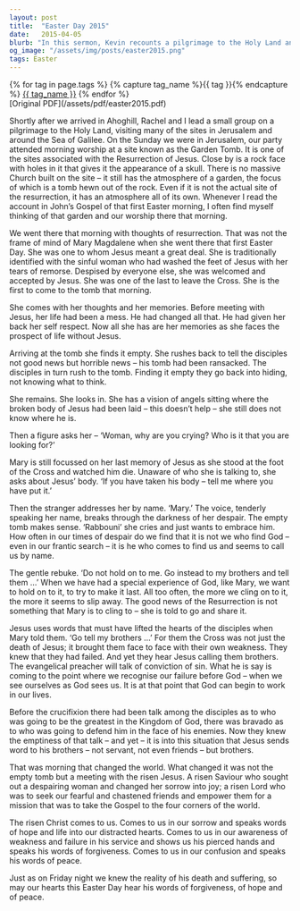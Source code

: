 ```yaml
---
layout: post
title:  "Easter Day 2015"
date:   2015-04-05
blurb: "In this sermon, Kevin recounts a pilgrimage to the Holy Land and relates it to the experience of Mary Magdalene on the first Easter Day. He emphasizes the transformative power of Jesus, as seen in Mary's life. The sermon also discusses the disciples' failures and Jesus' forgiveness, leading to the spread of the Gospel."
og_image: "/assets/img/posts/easter2015.png"
tags: Easter
---    
```

<div class="tag-pills">
  {% for tag in page.tags %}
    {% capture tag_name %}{{ tag }}{% endcapture %}
    <a href="{{ site.baseurl }}/tag/{{ tag_name }}" class="tag-pill">{{ tag_name }}</a>
  {% endfor %}
</div>
[Original PDF](/assets/pdf/easter2015.pdf)

Shortly after we arrived in Ahoghill, Rachel and I lead a small group on a pilgrimage to the Holy Land, visiting many of the sites in Jerusalem and around the Sea of Galilee. On the Sunday we were in Jerusalem, our party attended morning worship at a site known as the Garden Tomb. It is one of the sites associated with the Resurrection of Jesus. Close by is a rock face with holes in it that gives it the appearance of a skull. There is no massive Church built on the site – it still has the atmosphere of a garden, the focus of which is a tomb hewn out of the rock. Even if it is not the actual site of the resurrection, it has an atmosphere all of its own. Whenever I read the account in John’s Gospel of that first Easter morning, I often find myself thinking of that garden and our worship there that morning.

We went there that morning with thoughts of resurrection. That was not the frame of mind of Mary Magdalene when she went there that first Easter Day. She was one to whom Jesus meant a great deal. She is traditionally identified with the sinful woman who had washed the feet of Jesus with her tears of remorse. Despised by everyone else, she was welcomed and accepted by Jesus. She was one of the last to leave the Cross. She is the first to come to the tomb that morning.

She comes with her thoughts and her memories. Before meeting with Jesus, her life had been a mess. He had changed all that. He had given her back her self respect. Now all she has are her memories as she faces the prospect of life without Jesus.

Arriving at the tomb she finds it empty. She rushes back to tell the disciples not good news but horrible news – his tomb had been ransacked. The disciples in turn rush to the tomb. Finding it empty they go back into hiding, not knowing what to think.

She remains. She looks in. She has a vision of angels sitting where the broken body of Jesus had been laid – this doesn’t help – she still does not know where he is.

Then a figure asks her – ‘Woman, why are you crying? Who is it that you are looking for?’

Mary is still focussed on her last memory of Jesus as she stood at the foot of the Cross and watched him die. Unaware of who she is talking to, she asks about Jesus’ body. ‘If you have taken his body – tell me where you have put it.’

Then the stranger addresses her by name. ‘Mary.’ The voice, tenderly speaking her name, breaks through the darkness of her despair. The empty tomb makes sense. ‘Rabbouni’ she cries and just wants to embrace him. How often in our times of despair do we find that it is not we who find God – even in our frantic search – it is he who comes to find us and seems to call us by name.

The gentle rebuke. ‘Do not hold on to me. Go instead to my brothers and tell them …’ When we have had a special experience of God, like Mary, we want to hold on to it, to try to make it last. All too often, the more we cling on to it, the more it seems to slip away. The good news of the Resurrection is not something that Mary is to cling to – she is told to go and share it.

Jesus uses words that must have lifted the hearts of the disciples when Mary told them. ‘Go tell my brothers …’ For them the Cross was not just the death of Jesus; it brought them face to face with their own weakness. They knew that they had failed. And yet they hear Jesus calling them brothers. The evangelical preacher will talk of conviction of sin. What he is say is coming to the point where we recognise our failure before God – when we see ourselves as God sees us. It is at that point that God can begin to work in our lives.

Before the crucifixion there had been talk among the disciples as to who was going to be the greatest in the Kingdom of God, there was bravado as to who was going to defend him in the face of his enemies. Now they knew the emptiness of that talk – and yet – it is into this situation that Jesus sends word to his brothers – not servant, not even friends – but brothers.

That was morning that changed the world. What changed it was not the empty tomb but a meeting with the risen Jesus. A risen Saviour who sought out a despairing woman and changed her sorrow into joy; a risen Lord who was to seek our fearful and chastened friends and empower them for a mission that was to take the Gospel to the four corners of the world.

The risen Christ comes to us. Comes to us in our sorrow and speaks words of hope and life into our distracted hearts. Comes to us in our awareness of weakness and failure in his service and shows us his pierced hands and speaks his words of forgiveness. Comes to us in our confusion and speaks his words of peace.

Just as on Friday night we knew the reality of his death and suffering, so may our hearts this Easter Day hear his words of forgiveness, of hope and of peace.
